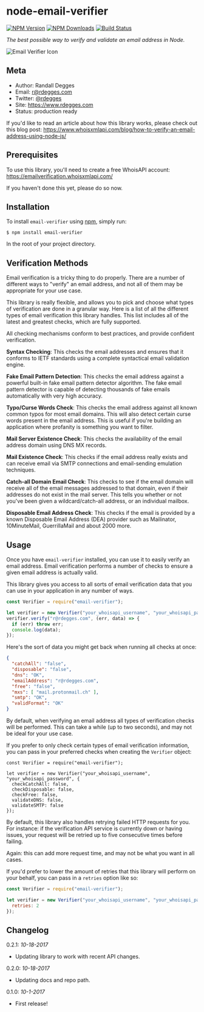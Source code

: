 # node-email-verifier

[![NPM Version](https://img.shields.io/npm/v/email-verifier.svg?style=flat)](https://npmjs.org/package/email-verifier)
[![NPM Downloads](http://img.shields.io/npm/dm/email-verifier.svg?style=flat)](https://npmjs.org/package/email-verifier)
[![Build Status](https://img.shields.io/travis/whois-api-llc/node-email-verifier.svg?style=flat)](https://travis-ci.org/whois-api-llc/node-email-verifier)

*The best possible way to verify and validate an email address in Node.*

![Email Verifier Icon](https://github.com/whois-api-llc/node-email-verifier/raw/master/images/verify-email.png)


## Meta

- Author: Randall Degges
- Email: r@rdegges.com
- Twitter: [@rdegges](https://twitter.com/rdegges)
- Site: https://www.rdegges.com
- Status: production ready

If you'd like to read an article about how this library works, please check out
this blog post:
https://www.whoisxmlapi.com/blog/how-to-verify-an-email-address-using-node-js/


## Prerequisites

To use this library, you'll need to create a free WhoisAPI account:
https://emailverification.whoisxmlapi.com/

If you haven't done this yet, please do so now.


## Installation

To install `email-verifier` using [npm](https://www.npmjs.org/), simply run:

```console
$ npm install email-verifier
```

In the root of your project directory.


## Verification Methods

Email verification is a tricky thing to do properly. There are a number of
different ways to "verify" an email address, and not all of them may be
appropriate for your use case.

This library is really flexible, and allows you to pick and choose what types of
verification are done in a granular way. Here is a list of all the different
types of email verification this library handles. This list includes all of the
latest and greatest checks, which are fully supported.

All checking mechanisms conform to best practices, and provide confident
verification.

**Syntax Checking**: This checks the email addresses and ensures that it
conforms to IETF standards using a complete syntactical email validation engine.

**Fake Email Pattern Detection**: This checks the email address against a
powerful built-in fake email pattern detector algorithm. The fake email pattern
detector is capable of detecting thousands of fake emails automatically with
very high accuracy.

**Typo/Curse Words Check**: This checks the email address against all known
common typos for most email domains. This will also detect certain curse words
present in the email address. This is useful if you're building an application
where profanity is something you want to filter.

**Mail Server Existence Check**: This checks the availability of the email
address domain using DNS MX records.

**Mail Existence Check**: This checks if the email address really exists and can
receive email via SMTP connections and email-sending emulation techniques.

**Catch-all Domain Email Check**: This checks to see if the email domain will
receive all of the email messages addressed to that domain, even if their
addresses do not exist in the mail server. This tells you whether or not you've
been given a wildcard/catch-all address, or an individual mailbox.

**Disposable Email Address Check**: This checks if the email is provided by a
known Disposable Email Address (DEA) provider such as Mailinator, 10MinuteMail,
GuerrillaMail and about 2000 more.


## Usage

Once you have `email-verifier` installed, you can use it to easily verify an
email address. Email verification performs a number of checks to ensure a given
email address is actually valid.

This library gives you access to all sorts of email verification data that you
can use in your application in any number of ways.

```javascript
const Verifier = require("email-verifier");

let verifier = new Verifier("your_whoisapi_username", "your_whoisapi_password");
verifier.verify("r@rdegges.com", (err, data) => {
  if (err) throw err;
  console.log(data);
});
```

Here's the sort of data you might get back when running all checks at once:

```json
{
  "catchAll": "false",
  "disposable": "false",
  "dns": "OK",
  "emailAddress": "r@rdegges.com",
  "free": "false",
  "mxs": [ "mail.protonmail.ch" ],
  "smtp": "OK",
  "validFormat": "OK"
}
```

By default, when verifying an email address all types of verification checks
will be performed. This can take a while (up to two seconds), and may not be
ideal for your use case.

If you prefer to only check certain types of email verification information, you
can pass in your preferred checks when creating the `Verifier` object:

```javascript:
const Verifier = require("email-verifier");

let verifier = new Verifier("your_whoisapi_username", "your_whoisapi_password", {
  checkCatchAll: false,
  checkDisposable: false,
  checkFree: false,
  validateDNS: false,
  validateSMTP: false
});
```

By default, this library also handles retrying failed HTTP requests for you. For
instance: if the verification API service is currently down or having issues,
your request will be retried up to five consecutive times before failing.

Again: this can add more request time, and may not be what you want in all
cases.

If you'd prefer to lower the amount of retries that this library will perform on
your behalf, you can pass in a `retries` option like so:

```javascript
const Verifier = require("email-verifier");

let verifier = new Verifier("your_whoisapi_username", "your_whoisapi_password", {
  retries: 2
});
```


## Changelog

0.2.1: *10-18-2017*

- Updating library to work with recent API changes.

0.2.0: *10-18-2017*

- Updating docs and repo path.

0.1.0: *10-1-2017*

- First release!
